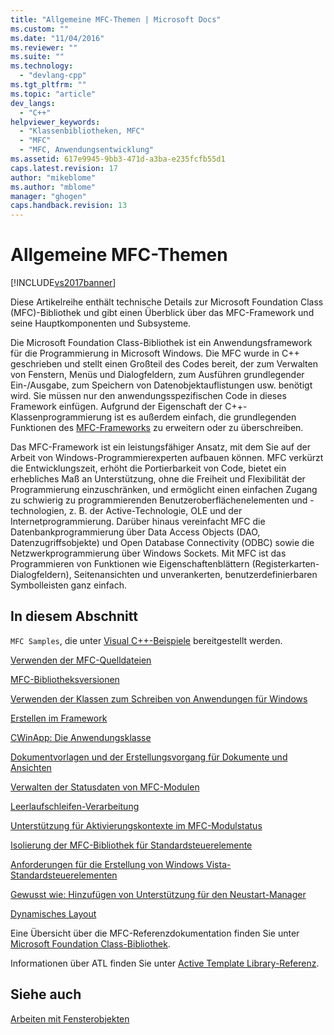 ```yaml
---
title: "Allgemeine MFC-Themen | Microsoft Docs"
ms.custom: ""
ms.date: "11/04/2016"
ms.reviewer: ""
ms.suite: ""
ms.technology: 
  - "devlang-cpp"
ms.tgt_pltfrm: ""
ms.topic: "article"
dev_langs: 
  - "C++"
helpviewer_keywords: 
  - "Klassenbibliotheken, MFC"
  - "MFC"
  - "MFC, Anwendungsentwicklung"
ms.assetid: 617e9945-9bb3-471d-a3ba-e235fcfb55d1
caps.latest.revision: 17
author: "mikeblome"
ms.author: "mblome"
manager: "ghogen"
caps.handback.revision: 13
---
```

# Allgemeine MFC-Themen
[!INCLUDE[vs2017banner](../assembler/inline/includes/vs2017banner.md)]

Diese Artikelreihe enthält technische Details zur Microsoft Foundation Class \(MFC\)\-Bibliothek und gibt einen Überblick über das MFC\-Framework und seine Hauptkomponenten und Subsysteme.  
  
 Die Microsoft Foundation Class\-Bibliothek ist ein Anwendungsframework für die Programmierung in Microsoft Windows.  Die MFC wurde in C\+\+ geschrieben und stellt einen Großteil des Codes bereit, der zum Verwalten von Fenstern, Menüs und Dialogfeldern, zum Ausführen grundlegender Ein\-\/Ausgabe, zum Speichern von Datenobjektauflistungen usw. benötigt wird.  Sie müssen nur den anwendungsspezifischen Code in dieses Framework einfügen.  Aufgrund der Eigenschaft der C\+\+\-Klassenprogrammierung ist es außerdem einfach, die grundlegenden Funktionen des [MFC\-Frameworks](../mfc/framework-mfc.md) zu erweitern oder zu überschreiben.  
  
 Das MFC\-Framework ist ein leistungsfähiger Ansatz, mit dem Sie auf der Arbeit von Windows\-Programmierexperten aufbauen können.  MFC verkürzt die Entwicklungszeit, erhöht die Portierbarkeit von Code, bietet ein erhebliches Maß an Unterstützung, ohne die Freiheit und Flexibilität der Programmierung einzuschränken, und ermöglicht einen einfachen Zugang zu schwierig zu programmierenden Benutzeroberflächenelementen und \-technologien, z. B. der Active\-Technologie, OLE und der Internetprogrammierung.  Darüber hinaus vereinfacht MFC die Datenbankprogrammierung über Data Access Objects \(DAO, Datenzugriffsobjekte\) und Open Database Connectivity \(ODBC\) sowie die Netzwerkprogrammierung über Windows Sockets.  Mit MFC ist das Programmieren von Funktionen wie Eigenschaftenblättern \(Registerkarten\-Dialogfeldern\), Seitenansichten und unverankerten, benutzerdefinierbaren Symbolleisten ganz einfach.  
  
## In diesem Abschnitt  
 `MFC Samples`, die unter [Visual C\+\+\-Beispiele](../top/visual-cpp-samples.md) bereitgestellt werden.  
  
 [Verwenden der MFC\-Quelldateien](../mfc/using-the-mfc-source-files.md)  
  
 [MFC\-Bibliotheksversionen](../mfc/mfc-library-versions.md)  
  
 [Verwenden der Klassen zum Schreiben von Anwendungen für Windows](../mfc/using-the-classes-to-write-applications-for-windows.md)  
  
 [Erstellen im Framework](../mfc/building-on-the-framework.md)  
  
 [CWinApp: Die Anwendungsklasse](../mfc/cwinapp-the-application-class.md)  
  
 [Dokumentvorlagen und der Erstellungsvorgang für Dokumente und Ansichten](../mfc/document-templates-and-the-document-view-creation-process.md)  
  
 [Verwalten der Statusdaten von MFC\-Modulen](../mfc/managing-the-state-data-of-mfc-modules.md)  
  
 [Leerlaufschleifen\-Verarbeitung](../mfc/idle-loop-processing.md)  
  
 [Unterstützung für Aktivierungskontexte im MFC\-Modulstatus](../mfc/support-for-activation-contexts-in-the-mfc-module-state.md)  
  
 [Isolierung der MFC\-Bibliothek für Standardsteuerelemente](../mfc/isolation-of-the-mfc-common-controls-library.md)  
  
 [Anforderungen für die Erstellung von Windows Vista\-Standardsteuerelementen](../mfc/build-requirements-for-windows-vista-common-controls.md)  
  
 [Gewusst wie: Hinzufügen von Unterstützung für den Neustart\-Manager](../mfc/how-to-add-restart-manager-support.md)  
  
 [Dynamisches Layout](../mfc/dynamic-layout.md)  
  
 Eine Übersicht über die MFC\-Referenzdokumentation finden Sie unter [Microsoft Foundation Class\-Bibliothek](../mfc/mfc-desktop-applications.md).  
  
 Informationen über ATL finden Sie unter [Active Template Library\-Referenz](../atl/atl-class-overview.md).  
  
## Siehe auch  
 [Arbeiten mit Fensterobjekten](../mfc/working-with-window-objects.md)